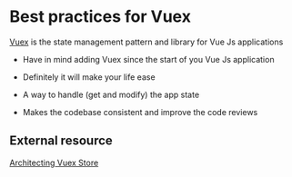 # Best practices for Vuex

[Vuex](https://vuex.vuejs.org/) is the state management pattern and library for Vue Js applications

- Have in mind adding Vuex since the start of you Vue Js application

- Definitely it will make your life ease

- A way to handle (get and modify) the app state

- Makes the codebase consistent and improve the code reviews

## External resource

[Architecting Vuex Store](https://dev.to/localeai/architecting-vuex-store-for-large-scale-vue-js-applications-4f1f)
